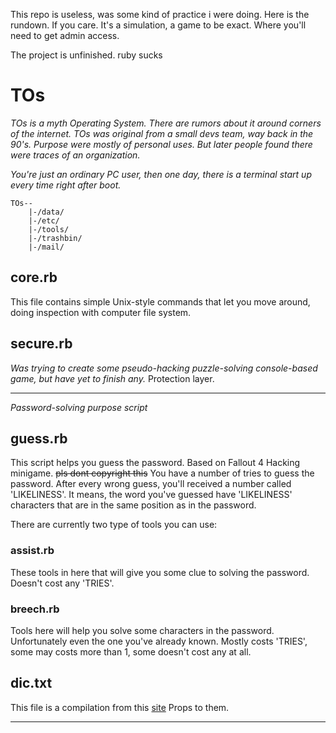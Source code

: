 This repo is useless, was some kind of practice i were doing. Here is the rundown. If you care.
It's a simulation, a game to be exact. Where you'll need to get admin access.

The project is unfinished.
ruby sucks

# TOs #
  *TOs is a myth Operating System. There are rumors about it around corners of the internet.*
  *TOs was original from a small devs team, way back in the 90's. Purpose were mostly of personal uses.
  But later people found there were traces of an organization.*
  
  *You're just an ordinary PC user, then one day, there is a terminal start up every time right after boot.*
  ```
  TOs--
      |-/data/    
      |-/etc/
      |-/tools/
      |-/trashbin/
      |-/mail/
   ```
## core.rb ##
This file contains simple Unix-style commands that let you move around, doing inspection with computer file system.

## secure.rb ##
*Was trying to create some pseudo-hacking puzzle-solving console-based game, but have yet to finish any.*
Protection layer.

-----

*Password-solving purpose script*
## guess.rb ##
This script helps you guess the password. Based on Fallout 4 Hacking minigame. ~~pls dont copyright this~~
You have a number of tries to guess the password. After every wrong guess, you'll received a number called 'LIKELINESS'. It means, the word you've guessed have 'LIKELINESS' characters that are in the same position as in the password.


There are currently two type of tools you can use:

### assist.rb ###
These tools in here that will give you some clue to solving the password.
Doesn't cost any 'TRIES'.

### breech.rb ###
Tools here will help you solve some characters in the password. Unfortunately even the one you've already known.
Mostly costs 'TRIES', some may costs more than 1, some doesn't cost any at all.

## dic.txt ##
This file is a compilation from this [site](http://www.ef.com/english-resources/english-vocabulary/top-1000-words/)
Props to them.

------
